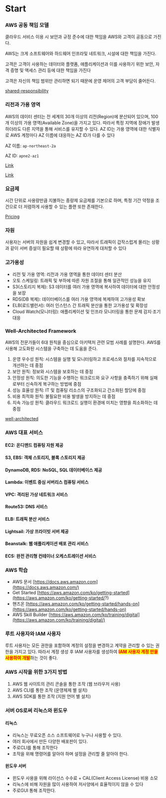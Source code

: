# Start


### AWS 공동 책임 모델

클라우드 서비스 이용 시 보안과 규정 준수에 대한 책임을 AWS와 고객이 공동으로 가진다.

AWS는  크게 소프트웨어와 하드웨어 인프라및 네트워크, 시설에 대한 책임을 가진다.

고객은 고객이 사용하는 데이터와 플랫폼, 애플리케이션과 이를 사용하기 위한 보안, 자격 증명 및 액세스 관리 등에 대한 책임을 가진다

고객은 자신의 책임 범위만 관리하면 되기 때문에 운영 제어의 고객 부담이 줄어든다.

[shared-responsibility](https://docs.aws.amazon.com/ko_kr/wellarchitected/latest/security-pillar/shared-responsibility.html)


### 리전과 가용 영역

AWS의 데이터 센터는 전 세계의 30개 이상의 리전(Region)에 분산되어 있으며, 100개 이상의 가용 영역(Available Zone)을 가지고 있다. 따라서 특정 지역에 장애가 발생하더라도 다른 지역을 통해 서비스를 유지할 수 있다. AZ ID는 가용 영역에 대한 식별자로 AWS 계정마다 AZ 이름에 대응하는 AZ ID가 다를 수 있다

AZ 이름: `ap-northeast-2a`

AZ ID: `apne2-az1` &#x20;

[Link](https://aws.amazon.com/ko/about-aws/global-infrastructure/?pg=WIAWS)

[Link](https://docs.aws.amazon.com/ko_kr/ram/latest/userguide/working-with-az-ids.html)


### 요금제

시간 단위로 사용량만큼 지불하는 종량제 요금제를 기본으로 하며, 특정 기간 약정을 조건으로 더 저렴하게 사용할 수 있는 플랜 또한 존재한다.

[Pricing](https://aws.amazon.com/ko/pricing/)


### 자원

사용자는 서버의 자원을 쉽게 변경할 수 있고, 따라서 트래픽이 갑작스럽게 몰리는 상황과 같이 서버 증설이 필요할 때 상황에 따라 유연하게 대처할 수 있다


### 고가용성

* 리전 및 가용 영역:  리전과 가용 영역을 통한 데이터 센터 분산
* 오토 스케일링: 트래픽 및 부하에 따른 자원 조절을 통해 일관적인 성능을 유지
* S3(스토리지 복제): S3 데이터를 여러 가용 영역에 복사하여 데이터에 대한 안정성을 보장
* RDS(DB 복제): 데이터베이스를 여러 가용 영역에 복제하여 고가용성 확보
* ELB(로드밸런서): 여러 인스턴스 간 트래픽 분산을 통한 고가용성 및 확장성
* Cloud Watch(모니터링): 애플리케이션 및 인프라 모니터링을 통한 문제 감지·조기대응


### Well-Architected Framework

AWS의 전문가들이 6대 원칙을 중심으로  아키텍처 관련 모범 사례를 설명한다. AWS를 사용해 고도화된 시스템을 구축하는 데 도움을 준다.

1. 운영 우수성 원칙: 시스템을 실행 및 모니터링하고 프로세스와 절차를 지속적으로 개선하는 데 중점
2. 보안 원칙: 정보와 시스템을 보호하는 데 중점
3. 안정성 원칙: 의도한 기능을 수행하는 워크로드와 요구 사항을 충족하기 위해 실패로부터 신속하게 복구하는 방법에 중점
4. 성능 효율성 원칙: IT 및 컴퓨팅 리소스의 구조화되고 간소화된 할당에 중점
5. 비용 최적화 원칙: 불필요한 비용 발생을 방지하는 데 중점
6. 지속 가능성 원칙: 클라우드 워크로드 실행이 환경에 미치는 영향을 최소화하는 데 중점

[well-architected](https://aws.amazon.com/architecture/well-architected/)


### AWS 대표 서비스


#### EC2: 온디맨드 컴퓨팅 자원 제공


#### S3, EBS: 객체  스토리지, 블록 스토리지 제공


#### DynamoDB, RDS: NoSQL, SQL 데이터베이스 제공


#### Lambda: 이벤트 중심 서버리스 컴퓨팅 서비스


#### VPC: 격리된 가상 네트워크 서비스


#### Route53: DNS 서비스


#### ELB: 트래픽 분산 서비스


#### Lightsail: 가상 프라이빗 서버 제공


#### Beanstalk: 웹 애플리케이션 배포 관리 서비스


#### ECS: 완전 관리형 컨테이너 오케스트레이션 서비스


### AWS 학습

* AWS 문서 [https://docs.aws.amazon.com](https://docs.aws.amazon.com/)
* Get Started [https://aws.amazon.com/ko/getting-started](https://aws.amazon.com/ko/getting-started/?)
* 핸즈온 [https://aws.amazon.com/ko/getting-started/hands-on](https://aws.amazon.com/ko/getting-started/hands-on)
* AWS Skill Builder [https://aws.amazon.com/ko/training/digital](https://aws.amazon.com/ko/training/digital/)


### 루트 사용자와 IAM 사용자

루트 사용자는 모든 권한을 포함하여 계정의 설정을 변경하고 계약을 관리할 수 있는 권한을 가지고 있다. 따라서 계정 생성 후 IAM 사용자를 생성하여 <mark style="color:red;">**IAM 사용자 계정 만을 사용하여 개발**</mark>하는 것이 좋다.


### AWS 시작을 위한 3가지 방법

1. AWS 웹 사이트의 관리 콘솔을 통한 조작 (웹 브라우저 사용)
2. AWS CLI를 통한 조작 (운영체제 별 설치)
3. AWS SDK를 통한 조작 (지원 언어 별 설치)


### 서버 OS로써 리눅스와 윈도우


#### 리눅스

* 리눅스는 무료오픈 소스 소프트웨어로 누구나 사용할 수 있다.
* 여러 회사에서 만든 다양한 배포판이 있다.&#x20;
* 주로CLI를 통해 조작한다
* 조작을 위해 명령어를 알아야 하며 설정을 관리할 줄 알아야 한다.


#### 윈도우 서버

* 윈도우 사용을 위해 라이선스 수수료 + CAL(Client Access License) 비용 소모
* 리눅스에 비해 자원을 많이 사용하여 저사양에서 효율적이지 않을 수 있다
* 주로GUI 통해 조작한다.

